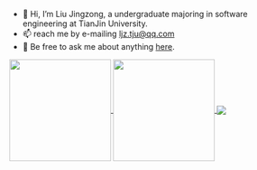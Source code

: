 - 👋 Hi, I’m Liu Jingzong, a undergraduate majoring in software engineering at TianJin University. 
- 📫 reach me by e-mailing ljz.tju@qq.com
- 💬 Be free to ask me about anything [here](https://github.com/tjujingzong/tjujingzong/issues).

<!---
tjujingzong/tjujingzong is a ✨ special ✨ repository because its `README.md` (this file) appears on your GitHub profile.
You can click the Preview link to take a look at your changes.
--->
<a href="https://github.com/anuraghazra/github-readme-stats">
  <img align="center"  src="https://github-readme-stats.vercel.app/api?username=tjujingzong&count_private=true&show_icons=true&theme=graywhite&show_owner=true" style="height :180px!important" / >
</a>
<a href="https://github.com/anuraghazra/github-readme-stats">
  <img align="center"  src="https://github-readme-stats.vercel.app/api/top-langs/?username=tjujingzong&theme=graywhite&layout=compact&hide=html" style="height :180px!important"/>
</a>
<img align="center" src="https://visitor-badge.glitch.me/badge?page_id=tjujingzong.tjujingzong">
